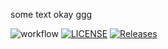 some text
okay
ggg

![workflow](https://github.com/TwopercentFlat/sem/actions/workflows/main.yml/badge.svg)
[![LICENSE](https://img.shields.io/github/license/TwopercentFlat/sem.svg?style=flat-square)](https://github.com/TwopercentFlat/sem/blob/master/LICENSE)
[![Releases](https://img.shields.io/github/release/TwopercentFlat/sem/all.svg?style=flat-square)](https://github.com/TwopercentFlat/sem/releases)
